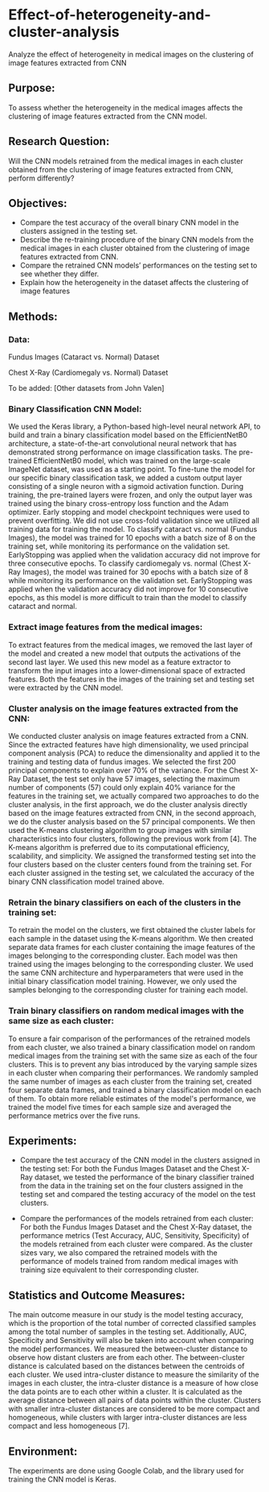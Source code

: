 # Effect-of-heterogeneity-and-cluster-analysis
Analyze the effect of heterogeneity in medical images on the clustering of image features extracted from CNN

## Purpose: 
To assess whether the heterogeneity in the medical images affects the clustering of image features extracted from the CNN model.


## Research Question: 
Will the CNN models retrained from the medical images in each cluster obtained from the clustering of image features extracted from CNN,  perform differently?


## Objectives:
- Compare the test accuracy of the overall binary CNN model in the clusters assigned in the testing set. 
- Describe the re-training procedure of the binary CNN models from the medical images in each cluster obtained from the clustering of image features extracted from CNN.
- Compare the retrained CNN models’ performances on the testing set to see whether they differ.
- Explain how the heterogeneity in the dataset affects the clustering of image features

## Methods:

### Data:

Fundus Images (Cataract vs. Normal) Dataset

Chest X-Ray (Cardiomegaly vs. Normal) Dataset

To be added: [Other datasets from John Valen]

### Binary Classification CNN Model:  

We used the Keras library, a Python-based high-level neural network API, to build and train a binary classification model based on the EfficientNetB0 architecture, a state-of-the-art convolutional neural network that has demonstrated strong performance on image classification tasks. The pre-trained EfficientNetB0 model, which was trained on the large-scale ImageNet dataset, was used as a starting point. To fine-tune the model for our specific binary classification task, we added a custom output layer consisting of a single neuron with a sigmoid activation function. During training, the pre-trained layers were frozen, and only the output layer was trained using the binary cross-entropy loss function and the Adam optimizer. Early stopping and model checkpoint techniques were used to prevent overfitting. We did not use cross-fold validation since we utilized all training data for training the model.
To classify cataract vs. normal (Fundus Images), the model was trained for 10 epochs with a batch size of 8 on the training set, while monitoring its performance on the validation set. EarlyStopping was applied when the validation accuracy did not improve for three consecutive epochs. To classify cardiomegaly vs. normal (Chest X-Ray Images), the model was trained for 30 epochs with a batch size of 8 while monitoring its performance on the validation set. EarlyStopping was applied when the validation accuracy did not improve for 10 consecutive epochs, as this model is more difficult to train than the model to classify cataract and normal.

### Extract image features from the medical images: 
To extract features from the medical images, we removed the last layer of the model and created a new model that outputs the activations of the second last layer. We used this new model as a feature extractor to transform the input images into a lower-dimensional space of extracted features. Both the features in the images of the training set and testing set were extracted by the CNN model.

### Cluster analysis on the image features extracted from the CNN: 
We conducted cluster analysis on image features extracted from a CNN. Since the extracted features have high dimensionality, we used principal component analysis (PCA) to reduce the dimensionality and applied it to the training and testing data of fundus images. We selected the first 200 principal components to explain over 70% of the variance. For the Chest X-Ray Dataset, the test set only have 57 images, selecting the maximum number of components (57) could only explain 40% variance for the features in the training set, we actually compared two approaches to do the cluster analysis, in the first approach, we do the cluster analysis directly based on the image features extracted from CNN, in the second approach, we do the cluster analysis based on the 57 principal components. We then used the K-means clustering algorithm to group images with similar characteristics into four clusters, following the previous work from [4]. The K-means algorithm is preferred due to its computational efficiency, scalability, and simplicity. We assigned the transformed testing set into the four clusters based on the cluster centers found from the training set. For each cluster assigned in the testing set, we calculated the accuracy of the binary CNN classification model trained above.

### Retrain the binary classifiers on each of the clusters in the training set: 
To retrain the model on the clusters, we first obtained the cluster labels for each sample in the dataset using the K-means algorithm. We then created separate data frames for each cluster containing the image features of the images belonging to the corresponding cluster. Each model was then trained using the images belonging to the corresponding cluster. We used the same CNN architecture and hyperparameters that were used in the initial binary classification model training. However, we only used the samples belonging to the corresponding cluster for training each model.

### Train binary classifiers on random medical images with the same size as each cluster: 
To ensure a fair comparison of the performances of the retrained models from each cluster, we also trained a binary classification model on random medical images from the training set with the same size as each of the four clusters. This is to prevent any bias introduced by the varying sample sizes in each cluster when comparing their performances. We randomly sampled the same number of images as each cluster from the training set, created four separate data frames, and trained a binary classification model on each of them. To obtain more reliable estimates of the model's performance, we trained the model five times for each sample size and averaged the performance metrics over the five runs.


## Experiments: 

- Compare the test accuracy of the CNN model in the clusters assigned in the testing set: For both the Fundus Images Dataset and the Chest X-Ray dataset, we tested the performance of the binary classifier trained from the data in the training set on the four clusters assigned in the testing set and compared the testing accuracy of the model on the test clusters. 

- Compare the performances of the models retrained from each cluster: For both the Fundus Images Dataset and the Chest X-Ray dataset, the performance metrics (Test Accuracy, AUC, Sensitivity, Specificity) of the models retrained from each cluster were compared. As the cluster sizes vary, we also compared the retrained models with the performance of models trained from random medical images with training size equivalent to their corresponding cluster.


## Statistics and Outcome Measures: 

The main outcome measure in our study is the model testing accuracy, which is the proportion of the total number of corrected classified samples among the total number of samples in the testing set. Additionally, AUC, Specificity and Sensitivity will also be taken into account when comparing the model performances. We measured the between-cluster distance to observe how distant clusters are from each other. The between-cluster distance is calculated based on the distances between the centroids of each cluster. We used intra-cluster distance to measure the similarity of the images in each cluster, the intra-cluster distance is a measure of how close the data points are to each other within a cluster. It is calculated as the average distance between all pairs of data points within the cluster. Clusters with smaller intra-cluster distances are considered to be more compact and homogeneous, while clusters with larger intra-cluster distances are less compact and less homogeneous [7].

## Environment: 
The experiments are done using Google Colab, and the library used for training the CNN model is Keras.

